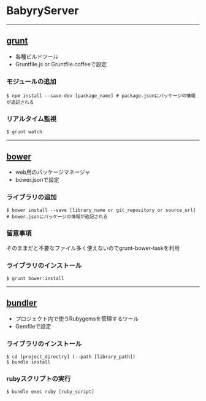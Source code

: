 # BabyryServer

---

## [grunt](http://gruntjs.com/)

- 各種ビルドツール
- Gruntfile.js or Gruntfile.coffeeで設定

### モジュールの追加

    $ npm install --save-dev [package_name] # package.jsonにパッケージの情報が追記される

### リアルタイム監視

    $ grunt watch

---

## [bower](http://bower.io/)

- web用のパッケージマネージャ
- bower.jsonで設定

### ライブラリの追加

    $ bower install --save [library_name or git_repository or source_url] # bower.jsonにパッケージの情報が追記される

### 留意事項

そのままだと不要なファイル多く使えないのでgrunt-bower-taskを利用

### ライブラリのインストール

    $ grunt bower:install

---

## [bundler](http://bundler.io/)

- プロジェクト内で使うRubygemsを管理するツール
- Gemfileで設定

### ライブラリのインストール

    $ cd [project_directry] (--path [library_path])
    $ bundle install

### rubyスクリプトの実行

    $ bundle exec ruby [ruby_script]


